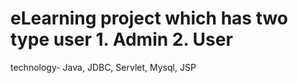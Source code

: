 # eLearning project which has two type user 1. Admin 2. User
technology- Java, JDBC, Servlet, Mysql, JSP
